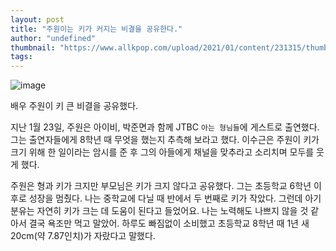 ```yaml
---
layout: post
title: "주원이는 키가 커지는 비결을 공유한다."
author: "undefined"
thumbnail: "https://www.allkpop.com/upload/2021/01/content/231315/thumb/1611425742-capture.PNG"
tags: 
---
```



![image](https://www.allkpop.com/upload/2021/01/content/231315/1611425742-capture.PNG)

배우 주원이 키 큰 비결을 공유했다.

지난 1월 23일, 주원은 아이비, 박준면과 함께 JTBC `아는 형님들`에 게스트로 출연했다. 그는 출연자들에게 8학년 때 무엇을 했는지 추측해 보라고 했다. 이수근은 주원이 키가 크기 위해 한 일이라는 암시를 준 후 그의 아들에게 채널을 맞추라고 소리치며 모두를 웃게 했다.

주원은 형과 키가 크지만 부모님은 키가 크지 않다고 공유했다. 그는 초등학교 6학년 이후로 성장을 멈췄다. 나는 중학교에 다닐 때 반에서 두 번째로 키가 작았다. 그런데 아기 분유는 자연히 키가 크는 데 도움이 된다고 들었어요. 나는 노력해도 나쁘지 않을 것 같아서 결국 욕조만 먹고 말았어. 하루도 빠짐없이 소비했고 초등학교 8학년 때 1년 새 20cm(약 7.87인치)가 자랐다고 말했다.